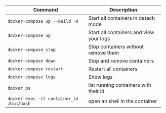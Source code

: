 | **Command**              | **Description**                     |
|--------------------------|-------------------------------------|
| `docker-compose up --build -d`   | Start all containers in detach mode |
| `docker-compose up`      | Start all containers and view your logs|
| `docker-compose stop`    | Stop containers without remove them |
| `docker-compose down`    | Stop and remove containers          |
| `docker-compose restart` | Restart all containers              |
| `docker-compose logs`    | Show logs                           |
| `docker ps`    | list running containers with their id         |
| `docker exec -it container_id /bin/bash` | open an shell in the container |